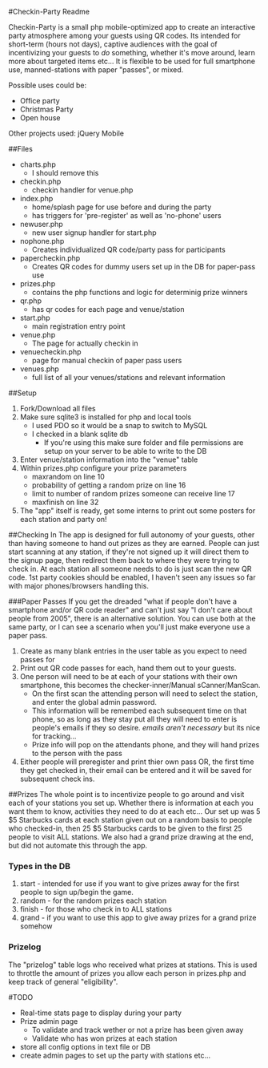 #Checkin-Party Readme

Checkin-Party is a small php mobile-optimized app to create an interactive party atmosphere among your guests using QR codes.  Its intended for short-term (hours not days), captive audiences with the goal of incentivizing your guests to *do* something, whether it's move around, learn more about targeted items etc...  It is flexible to be used for full smartphone use, manned-stations with paper "passes", or mixed.

Possible uses could be:

* Office party
* Christmas Party
* Open house

Other projects used:
jQuery Mobile

##Files
* charts.php
	* I should remove this
* checkin.php
	* checkin handler for venue.php
* index.php
	* home/splash page for use before and during the party
	* has triggers for 'pre-register' as well as 'no-phone' users
* newuser.php
	* new user signup handler for start.php
* nophone.php
	* Creates individualized QR code/party pass for participants
* papercheckin.php
	* Creates QR codes for dummy users set up in the DB for paper-pass use
* prizes.php
	* contains the php functions and logic for determinig prize winners
* qr.php
	* has qr codes for each page and venue/station
* start.php
	* main registration entry point
* venue.php
	* The page for actually checkin in
* venuecheckin.php
	* page for manual checkin of paper pass users
* venues.php
	* full list of all your venues/stations and relevant information

##Setup
1. Fork/Download all files
2. Make sure sqlite3 is installed for php and local tools
	* I used PDO so it would be a snap to switch to MySQL
	* I checked in a blank sqlite db
		* If you're using this make sure folder and file permissions are setup on your server to be able to write to the DB
3. Enter venue/station information into the "venue" table
4. Within prizes.php configure your prize parameters
	* maxrandom on line 10
	* probability of getting a random prize on line 16
	* limit to number of random prizes someone can receive line 17
	* maxfinish on line 32
5. The "app" itself is ready, get some interns to print out some posters for each station and party on!

##Checking In
The app is designed for full autonomy of your guests, other than having someone to hand out prizes as they are earned.  People can just start scanning at any station, if they're not signed up it will direct them to the signup page, then redirect them back to where they were trying to check in.  At each station all someone needs to do is just scan the new QR code.  1st party cookies should be enabled, I haven't seen any issues so far with major phones/browsers handling this.

###Paper Passes
If you get the dreaded "what if people don't have a smartphone and/or QR code reader" and can't just say "I don't care about people from 2005", there is an alternative solution.  You can use both at the same party, or I can see a scenario when you'll just make everyone use a paper pass.

1. Create as many blank entries in the user table as you expect to need passes for
2. Print out QR code passes for each, hand them out to your guests.
3. One person will need to be at each of your stations with their own smartphone, this becomes the checker-inner/Manual sCanner/ManScan.
	* On the first scan the attending person will need to select the station, and enter the global admin password.
	* This information will be remembed each subsequent time on that phone, so as long as they stay put all they will need to enter is people's emails if they so desire. *emails aren't necessary* but its nice for tracking...
	* Prize info will pop on the attendants phone, and they will hand prizes to the person with the pass
4. Either people will preregister and print thier own pass OR, the first time they get checked in, their email can be entered and it will be saved for subsequent check ins.

##Prizes
The whole point is to incentivize people to go around and visit each of your stations you set up.  Whether there is information at each you want them to know, activities they need to do at each etc...  Our set up was 5 $5 Starbucks cards at each station given out on a random basis to people who checked-in, then 25 $5 Starbucks cards to be given to the first 25 people to visit ALL stations.  We also had a grand prize drawing at the end, but did not automate this through the app.

### Types in the DB
1. start - intended for use if you want to give prizes away for the first people to sign up/begin the game.
2. random - for the random prizes each station
3. finish - for those who check in to ALL stations
4. grand - if you want to use this app to give away prizes for a grand prize somehow

### Prizelog
The "prizelog" table logs who received what prizes at stations.  This is used to throttle the amount of prizes you allow each person in prizes.php and keep track of general "eligibility".

#TODO
* Real-time stats page to display during your party
* Prize admin page 
	* To validate and track wether or not a prize has been given away
	* Validate who has won prizes at each station
* store all config options in text file or DB
* create admin pages to set up the party with stations etc...
